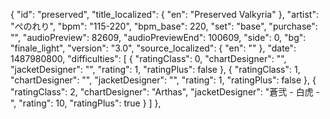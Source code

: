{
      "id": "preserved",
      "title_localized": {
        "en": "Preserved Valkyria"
      },
      "artist": "ぺのれり",
      "bpm": "115-220",
      "bpm_base": 220,
      "set": "base",
      "purchase": "",
      "audioPreview": 82609,
      "audioPreviewEnd": 100609,
      "side": 0,
      "bg": "finale_light",
      "version": "3.0",
      "source_localized": {
        "en": ""
      },
      "date": 1487980800,
      "difficulties": [
        {
          "ratingClass": 0,
          "chartDesigner": "",
          "jacketDesigner": "",
          "rating": 1,
          "ratingPlus": false
        },
        {
          "ratingClass": 1,
          "chartDesigner": "",
          "jacketDesigner": "",
          "rating": 1,
          "ratingPlus": false
        },
        {
          "ratingClass": 2,
          "chartDesigner": "Arthas",
          "jacketDesigner": "蒼弐 - 白虎 -",
          "rating": 10,
          "ratingPlus": true
        }
      ]
    },